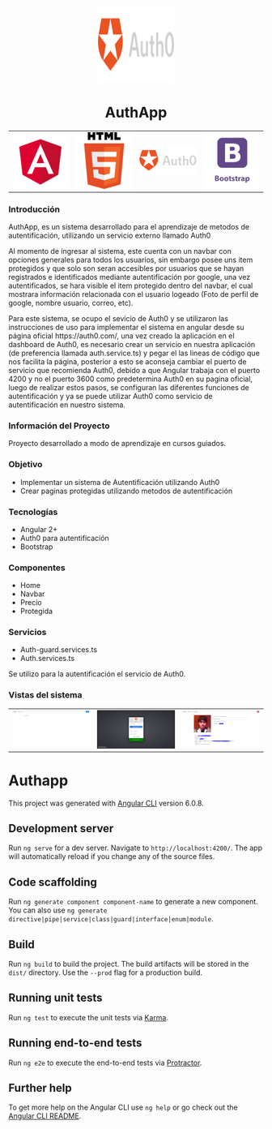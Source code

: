 <!DOCTYPE html>
<html lang="en">
<head>
	<meta charset="UTF-8">
</head>
<body>
	<p align="center"><img src="https://github.com/Luis-Aguila/Contenido/blob/master/assets/img-tecnology/auth0.png" alt="Logo/Imagen Proyecto" width="150px" height="150px"></p>
	<h1 align="center">AuthApp</h1>
  <table>
    <tbody>
      <tr>
        <td align="center" valign="middle">
          <img width="222px" src="https://github.com/Luis-Aguila/Contenido/blob/master/assets/img-tecnology/angular.png" alt="Imagen 1">
        </td>
        <td align="center" valign="middle">
          <img width="222px" src="https://github.com/Luis-Aguila/Contenido/blob/master/assets/img-tecnology/html5.png" alt="Imagen 2">
        </td>
        <td align="center" valign="middle">
          <img width="222px" src="https://github.com/Luis-Aguila/Contenido/blob/master/assets/img-tecnology/auth0.png" alt="Imagen 3">
        </td>
        <td align="center" valign="middle">
          <img width="222px" src="https://github.com/Luis-Aguila/Contenido/blob/master/assets/img-tecnology/bootstrap.png" alt="Imagen 4">
        </td>
      </tr><tr></tr>
    </tbody>
  </table>
	<h3>Introducción</h3>
  <p>AuthApp, es un sistema desarrollado para el aprendizaje de metodos de autentificación, utilizando un servicio externo llamado Auth0</p>
  <p>Al momento de ingresar al sistema, este cuenta con un navbar con opciones generales para todos los usuarios, sin embargo posee uns item protegidos y que solo son seran accesibles por usuarios que se hayan registrados e identificados mediante autentificación por google, una vez autentificados, se hara visible el item protegido dentro del navbar, el cual mostrara información relacionada con el usuario logeado (Foto de perfil de google, nombre usuario, correo, etc).</p>
  <p>Para este sistema, se ocupo el sevicio de Auth0 y se utilizaron las instrucciones de uso para implementar el sistema en angular desde su página oficial https://auth0.com/, una vez creado la aplicación en el dashboard de Auth0, es necesario crear un servicio en nuestra aplicación (de preferencia llamada auth.service.ts) y pegar el las lineas de código que nos facilita la página, posterior a esto se aconseja cambiar el puerto de servicio que recomienda Auth0, debido a que Angular trabaja con el puerto 4200 y no el puerto 3600 como predetermina Auth0 en su pagina oficial, luego  de realizar estos pasos, se configuran las diferentes funciones de autentificación y ya se puede utilizar Auth0 como servicio de autentificación en nuestro sistema.</p>
  <h3>Información del Proyecto</h3>
  <p>Proyecto desarrollado a modo de aprendizaje en cursos guiados.</p>
	<h3>Objetivo</h3>
  <ul>
    <li>Implementar un sistema de Autentificación utilizando Auth0</li>
    <li>Crear paginas protegidas utilizando metodos de autentificación</li>
  </ul>
	<h3>Tecnologías</h3>
  <ul>
    <li>Angular 2+</li>
    <li>Auth0 para autentificación</li>
    <li>Bootstrap</li>
  </ul>
	<h3>Componentes</h3>
  <ul>
    <li>Home</li>
    <li>Navbar</li>
    <li>Precio</li>
    <li>Protegida</li>
  </ul>
	<h3>Servicios</h3>
  <ul>
    <li>Auth-guard.services.ts</li>
    <li>Auth.services.ts</li>
  </ul>
  <p>Se utilizo para la autentificación el servicio de Auth0.</p>
	<h3>Vistas del sistema</h3>
  <table>
    <tbody>
      <tr>
        <td align="center" valign="middle">
          <img width="300px" src="https://github.com/Luis-Aguila/Contenido/blob/master/assets/img-proyect/AuthApp/index.PNG" alt="Imagen 1">
        </td>
        <td align="center" valign="middle">
          <img width="300px" src="https://github.com/Luis-Aguila/Contenido/blob/master/assets/img-proyect/AuthApp/loginacion.PNG" alt="Imagen 2">
        </td>
        <td align="center" valign="middle">
          <img width="300px" src="https://github.com/Luis-Aguila/Contenido/blob/master/assets/img-proyect/AuthApp/protegida.PNG" alt="Imagen 3">
        </td>
      </tr><tr></tr>
    </tbody>
  </table>

	




</body>
</html>

# Authapp

This project was generated with [Angular CLI](https://github.com/angular/angular-cli) version 6.0.8.

## Development server

Run `ng serve` for a dev server. Navigate to `http://localhost:4200/`. The app will automatically reload if you change any of the source files.

## Code scaffolding

Run `ng generate component component-name` to generate a new component. You can also use `ng generate directive|pipe|service|class|guard|interface|enum|module`.

## Build

Run `ng build` to build the project. The build artifacts will be stored in the `dist/` directory. Use the `--prod` flag for a production build.

## Running unit tests

Run `ng test` to execute the unit tests via [Karma](https://karma-runner.github.io).

## Running end-to-end tests

Run `ng e2e` to execute the end-to-end tests via [Protractor](http://www.protractortest.org/).

## Further help

To get more help on the Angular CLI use `ng help` or go check out the [Angular CLI README](https://github.com/angular/angular-cli/blob/master/README.md).
